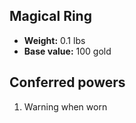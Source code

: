 ## Magical Ring

- **Weight:** 0.1 lbs
- **Base value:** 100 gold

## Conferred powers

1. Warning when worn
